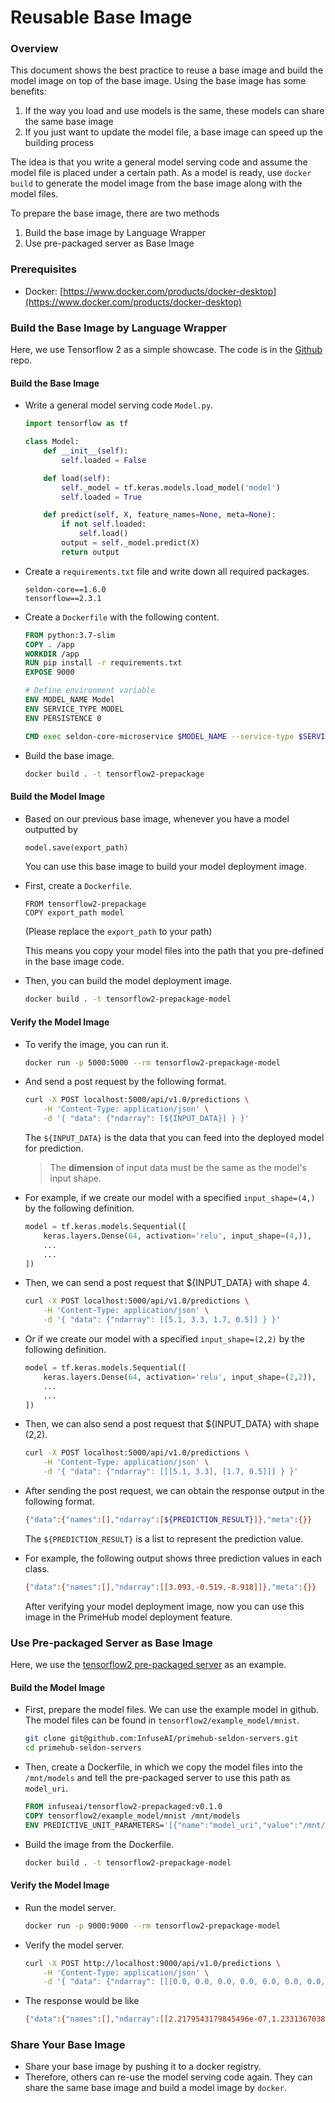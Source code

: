 # Reusable Base Image

### Overview

This document shows the best practice to reuse a base image and build the model image on top of the base image. Using the base image has some benefits:

1. If the way you load and use models is the same, these models can share the same base image
2. If you just want to update the model file, a base image can speed up the building process

The idea is that you write a general model serving code and assume the model file is placed under a certain path. As a model is ready, use `docker build` to generate the model image from the base image along with the model files.

To prepare the base image, there are two methods

1. Build the base image by Language Wrapper
2. Use pre-packaged server as Base Image

### Prerequisites

* Docker: [https://www.docker.com/products/docker-desktop](https://www.docker.com/products/docker-desktop)

### Build the Base Image by Language Wrapper

Here, we use Tensorflow 2 as a simple showcase. The code is in the [Github](https://github.com/InfuseAI/model-deployment-examples/tree/master/tensorflow2\_prepackage) repo.

#### Build the Base Image

*   Write a general model serving code `Model.py`.

    ```python
    import tensorflow as tf

    class Model:
        def __init__(self):
            self.loaded = False

        def load(self):
            self._model = tf.keras.models.load_model('model')
            self.loaded = True

        def predict(self, X, feature_names=None, meta=None):
            if not self.loaded:
                self.load()
            output = self._model.predict(X)
            return output
    ```
*   Create a `requirements.txt` file and write down all required packages.

    ```
    seldon-core==1.6.0
    tensorflow==2.3.1
    ```
*   Create a `Dockerfile` with the following content.

    ```dockerfile
    FROM python:3.7-slim
    COPY . /app
    WORKDIR /app
    RUN pip install -r requirements.txt
    EXPOSE 9000

    # Define environment variable
    ENV MODEL_NAME Model
    ENV SERVICE_TYPE MODEL
    ENV PERSISTENCE 0

    CMD exec seldon-core-microservice $MODEL_NAME --service-type $SERVICE_TYPE --persistence $PERSISTENCE --access-log
    ```
*   Build the base image.

    ```bash
    docker build . -t tensorflow2-prepackage
    ```

#### Build the Model Image

*   Based on our previous base image, whenever you have a model outputted by

    ```python
    model.save(export_path)
    ```

    You can use this base image to build your model deployment image.
*   First, create a `Dockerfile`.

    ```
    FROM tensorflow2-prepackage
    COPY export_path model
    ```

    (Please replace the `export_path` to your path)

    This means you copy your model files into the path that you pre-defined in the base image code.
*   Then, you can build the model deployment image.

    ```bash
    docker build . -t tensorflow2-prepackage-model
    ```

#### Verify the Model Image

*   To verify the image, you can run it.

    ```bash
    docker run -p 5000:5000 --rm tensorflow2-prepackage-model
    ```
*   And send a post request by the following format.

    ```bash
    curl -X POST localhost:5000/api/v1.0/predictions \
        -H 'Content-Type: application/json' \
        -d '{ "data": {"ndarray": [${INPUT_DATA}] } }'
    ```

    The `${INPUT_DATA}` is the data that you can feed into the deployed model for prediction.

    > The **dimension** of input data must be the same as the model's input shape.
*   For example, if we create our model with a specified `input_shape=(4,)` by the following definition.

    ```python
    model = tf.keras.models.Sequential([
        keras.layers.Dense(64, activation='relu', input_shape=(4,)),
        ...
        ...
    ])
    ```
*   Then, we can send a post request that ${INPUT\_DATA} with shape 4.

    ```bash
    curl -X POST localhost:5000/api/v1.0/predictions \
        -H 'Content-Type: application/json' \
        -d '{ "data": {"ndarray": [[5.1, 3.3, 1.7, 0.5]] } }'
    ```
*   Or if we create our model with a specified `input_shape=(2,2)` by the following definition.

    ```python
    model = tf.keras.models.Sequential([
        keras.layers.Dense(64, activation='relu', input_shape=(2,2)),
        ...
        ...
    ])
    ```
*   Then, we can also send a post request that ${INPUT\_DATA} with shape (2,2).

    ```bash
    curl -X POST localhost:5000/api/v1.0/predictions \
        -H 'Content-Type: application/json' \
        -d '{ "data": {"ndarray": [[[5.1, 3.3], [1.7, 0.5]]] } }'
    ```
*   After sending the post request, we can obtain the response output in the following format.

    ```bash
    {"data":{"names":[],"ndarray":[${PREDICTION_RESULT}]},"meta":{}}
    ```

    The `${PREDICTION_RESULT}` is a list to represent the prediction value.
*   For example, the following output shows three prediction values in each class.

    ```bash
    {"data":{"names":[],"ndarray":[[3.093,-0.519,-8.918]]},"meta":{}}
    ```

    After verifying your model deployment image, now you can use this image in the PrimeHub model deployment feature.

### Use Pre-packaged Server as Base Image

Here, we use the [tensorflow2 pre-packaged server](../pre-packaged-servers/tensorflow-server.md) as an example.

#### Build the Model Image

*   First, prepare the model files. We can use the example model in github. The model files can be found in `tensorflow2/example_model/mnist`.

    ```bash
    git clone git@github.com:InfuseAI/primehub-seldon-servers.git
    cd primehub-seldon-servers
    ```
*   Then, create a Dockerfile, in which we copy the model files into the `/mnt/models` and tell the pre-packaged server to use this path as `model_uri`.

    ```dockerfile
    FROM infuseai/tensorflow2-prepackaged:v0.1.0
    COPY tensorflow2/example_model/mnist /mnt/models
    ENV PREDICTIVE_UNIT_PARAMETERS='[{"name":"model_uri","value":"/mnt/models","type":"STRING"}]'
    ```
*   Build the image from the Dockerfile.

    ```bash
    docker build . -t tensorflow2-prepackage-model
    ```

#### Verify the Model Image

*   Run the model server.

    ```bash
    docker run -p 9000:9000 --rm tensorflow2-prepackage-model
    ```
*   Verify the model server.

    ```bash
    curl -X POST http://localhost:9000/api/v1.0/predictions \
        -H 'Content-Type: application/json' \
        -d '{ "data": {"ndarray": [[[0.0, 0.0, 0.0, 0.0, 0.0, 0.0, 0.0, 0.0, 0.0, 0.0, 0.0, 0.0, 0.0, 0.0, 0.0, 0.0, 0.0, 0.0, 0.0, 0.0, 0.0, 0.0, 0.0, 0.0, 0.0, 0.0, 0.0, 0.0], [0.0, 0.0, 0.0, 0.0, 0.0, 0.0, 0.0, 0.0, 0.0, 0.0, 0.0, 0.0, 0.0, 0.0, 0.0, 0.0, 0.0, 0.0, 0.0, 0.0, 0.0, 0.0, 0.0, 0.0, 0.0, 0.0, 0.0, 0.0], [0.0, 0.0, 0.0, 0.0, 0.0, 0.0, 0.0, 0.0, 0.0, 0.0, 0.0, 0.0, 0.0, 0.0, 0.0, 0.0, 0.0, 0.0, 0.0, 0.0, 0.0, 0.0, 0.0, 0.0, 0.0, 0.0, 0.0, 0.0], [0.0, 0.0, 0.0, 0.0, 0.0, 0.0, 0.0, 0.0, 0.0, 0.0, 0.0, 0.0, 0.0, 0.0, 0.0, 0.0, 0.0, 0.0, 0.0, 0.0, 0.0, 0.0, 0.0, 0.0, 0.0, 0.0, 0.0, 0.0], [0.0, 0.0, 0.0, 0.0, 0.0, 0.0, 0.0, 0.0, 0.0, 0.0, 0.0, 0.0, 0.0, 0.0, 0.0, 0.0, 0.0, 0.0, 0.0, 0.0, 0.0, 0.0, 0.0, 0.0, 0.0, 0.0, 0.0, 0.0], [0.0, 0.0, 0.0, 0.0, 0.0, 0.0, 0.0, 0.0, 0.0, 0.0, 0.0, 0.0, 0.0, 0.0, 0.0, 0.0, 0.0, 0.0, 0.0, 0.0, 0.0, 0.0, 0.0, 0.0, 0.0, 0.0, 0.0, 0.0], [0.0, 0.0, 0.0, 0.0, 0.0, 0.0, 0.0, 0.0, 0.0, 0.0, 0.0, 0.0, 0.0, 0.0, 0.0, 0.0, 0.0, 0.0, 0.0, 0.0, 0.0, 0.0, 0.0, 0.0, 0.0, 0.0, 0.0, 0.0], [0.0, 0.0, 0.0, 0.0, 0.0, 0.0, 0.32941176470588235, 0.7254901960784313, 0.6235294117647059, 0.592156862745098, 0.23529411764705882, 0.1411764705882353, 0.0, 0.0, 0.0, 0.0, 0.0, 0.0, 0.0, 0.0, 0.0, 0.0, 0.0, 0.0, 0.0, 0.0, 0.0, 0.0], [0.0, 0.0, 0.0, 0.0, 0.0, 0.0, 0.8705882352941177, 0.996078431372549, 0.996078431372549, 0.996078431372549, 0.996078431372549, 0.9450980392156862, 0.7764705882352941, 0.7764705882352941, 0.7764705882352941, 0.7764705882352941, 0.7764705882352941, 0.7764705882352941, 0.7764705882352941, 0.7764705882352941, 0.6666666666666666, 0.20392156862745098, 0.0, 0.0, 0.0, 0.0, 0.0, 0.0], [0.0, 0.0, 0.0, 0.0, 0.0, 0.0, 0.2627450980392157, 0.4470588235294118, 0.2823529411764706, 0.4470588235294118, 0.6392156862745098, 0.8901960784313725, 0.996078431372549, 0.8823529411764706, 0.996078431372549, 0.996078431372549, 0.996078431372549, 0.9803921568627451, 0.8980392156862745, 0.996078431372549, 0.996078431372549, 0.5490196078431373, 0.0, 0.0, 0.0, 0.0, 0.0, 0.0], [0.0, 0.0, 0.0, 0.0, 0.0, 0.0, 0.0, 0.0, 0.0, 0.0, 0.0, 0.06666666666666667, 0.25882352941176473, 0.054901960784313725, 0.2627450980392157, 0.2627450980392157, 0.2627450980392157, 0.23137254901960785, 0.08235294117647059, 0.9254901960784314, 0.996078431372549, 0.41568627450980394, 0.0, 0.0, 0.0, 0.0, 0.0, 0.0], [0.0, 0.0, 0.0, 0.0, 0.0, 0.0, 0.0, 0.0, 0.0, 0.0, 0.0, 0.0, 0.0, 0.0, 0.0, 0.0, 0.0, 0.0, 0.3254901960784314, 0.9921568627450981, 0.8196078431372549, 0.07058823529411765, 0.0, 0.0, 0.0, 0.0, 0.0, 0.0], [0.0, 0.0, 0.0, 0.0, 0.0, 0.0, 0.0, 0.0, 0.0, 0.0, 0.0, 0.0, 0.0, 0.0, 0.0, 0.0, 0.0, 0.08627450980392157, 0.9137254901960784, 1.0, 0.3254901960784314, 0.0, 0.0, 0.0, 0.0, 0.0, 0.0, 0.0], [0.0, 0.0, 0.0, 0.0, 0.0, 0.0, 0.0, 0.0, 0.0, 0.0, 0.0, 0.0, 0.0, 0.0, 0.0, 0.0, 0.0, 0.5058823529411764, 0.996078431372549, 0.9333333333333333, 0.17254901960784313, 0.0, 0.0, 0.0, 0.0, 0.0, 0.0, 0.0], [0.0, 0.0, 0.0, 0.0, 0.0, 0.0, 0.0, 0.0, 0.0, 0.0, 0.0, 0.0, 0.0, 0.0, 0.0, 0.0, 0.23137254901960785, 0.9764705882352941, 0.996078431372549, 0.24313725490196078, 0.0, 0.0, 0.0, 0.0, 0.0, 0.0, 0.0, 0.0], [0.0, 0.0, 0.0, 0.0, 0.0, 0.0, 0.0, 0.0, 0.0, 0.0, 0.0, 0.0, 0.0, 0.0, 0.0, 0.0, 0.5215686274509804, 0.996078431372549, 0.7333333333333333, 0.0196078431372549, 0.0, 0.0, 0.0, 0.0, 0.0, 0.0, 0.0, 0.0], [0.0, 0.0, 0.0, 0.0, 0.0, 0.0, 0.0, 0.0, 0.0, 0.0, 0.0, 0.0, 0.0, 0.0, 0.0, 0.03529411764705882, 0.803921568627451, 0.9725490196078431, 0.22745098039215686, 0.0, 0.0, 0.0, 0.0, 0.0, 0.0, 0.0, 0.0, 0.0], [0.0, 0.0, 0.0, 0.0, 0.0, 0.0, 0.0, 0.0, 0.0, 0.0, 0.0, 0.0, 0.0, 0.0, 0.0, 0.49411764705882355, 0.996078431372549, 0.7137254901960784, 0.0, 0.0, 0.0, 0.0, 0.0, 0.0, 0.0, 0.0, 0.0, 0.0], [0.0, 0.0, 0.0, 0.0, 0.0, 0.0, 0.0, 0.0, 0.0, 0.0, 0.0, 0.0, 0.0, 0.0, 0.29411764705882354, 0.984313725490196, 0.9411764705882353, 0.2235294117647059, 0.0, 0.0, 0.0, 0.0, 0.0, 0.0, 0.0, 0.0, 0.0, 0.0], [0.0, 0.0, 0.0, 0.0, 0.0, 0.0, 0.0, 0.0, 0.0, 0.0, 0.0, 0.0, 0.0, 0.07450980392156863, 0.8666666666666667, 0.996078431372549, 0.6509803921568628, 0.0, 0.0, 0.0, 0.0, 0.0, 0.0, 0.0, 0.0, 0.0, 0.0, 0.0], [0.0, 0.0, 0.0, 0.0, 0.0, 0.0, 0.0, 0.0, 0.0, 0.0, 0.0, 0.0, 0.011764705882352941, 0.796078431372549, 0.996078431372549, 0.8588235294117647, 0.13725490196078433, 0.0, 0.0, 0.0, 0.0, 0.0, 0.0, 0.0, 0.0, 0.0, 0.0, 0.0], [0.0, 0.0, 0.0, 0.0, 0.0, 0.0, 0.0, 0.0, 0.0, 0.0, 0.0, 0.0, 0.14901960784313725, 0.996078431372549, 0.996078431372549, 0.30196078431372547, 0.0, 0.0, 0.0, 0.0, 0.0, 0.0, 0.0, 0.0, 0.0, 0.0, 0.0, 0.0], [0.0, 0.0, 0.0, 0.0, 0.0, 0.0, 0.0, 0.0, 0.0, 0.0, 0.0, 0.12156862745098039, 0.8784313725490196, 0.996078431372549, 0.45098039215686275, 0.00392156862745098, 0.0, 0.0, 0.0, 0.0, 0.0, 0.0, 0.0, 0.0, 0.0, 0.0, 0.0, 0.0], [0.0, 0.0, 0.0, 0.0, 0.0, 0.0, 0.0, 0.0, 0.0, 0.0, 0.0, 0.5215686274509804, 0.996078431372549, 0.996078431372549, 0.20392156862745098, 0.0, 0.0, 0.0, 0.0, 0.0, 0.0, 0.0, 0.0, 0.0, 0.0, 0.0, 0.0, 0.0], [0.0, 0.0, 0.0, 0.0, 0.0, 0.0, 0.0, 0.0, 0.0, 0.0, 0.23921568627450981, 0.9490196078431372, 0.996078431372549, 0.996078431372549, 0.20392156862745098, 0.0, 0.0, 0.0, 0.0, 0.0, 0.0, 0.0, 0.0, 0.0, 0.0, 0.0, 0.0, 0.0], [0.0, 0.0, 0.0, 0.0, 0.0, 0.0, 0.0, 0.0, 0.0, 0.0, 0.4745098039215686, 0.996078431372549, 0.996078431372549, 0.8588235294117647, 0.1568627450980392, 0.0, 0.0, 0.0, 0.0, 0.0, 0.0, 0.0, 0.0, 0.0, 0.0, 0.0, 0.0, 0.0], [0.0, 0.0, 0.0, 0.0, 0.0, 0.0, 0.0, 0.0, 0.0, 0.0, 0.4745098039215686, 0.996078431372549, 0.8117647058823529, 0.07058823529411765, 0.0, 0.0, 0.0, 0.0, 0.0, 0.0, 0.0, 0.0, 0.0, 0.0, 0.0, 0.0, 0.0, 0.0], [0.0, 0.0, 0.0, 0.0, 0.0, 0.0, 0.0, 0.0, 0.0, 0.0, 0.0, 0.0, 0.0, 0.0, 0.0, 0.0, 0.0, 0.0, 0.0, 0.0, 0.0, 0.0, 0.0, 0.0, 0.0, 0.0, 0.0, 0.0]]] } }'
    ```
*   The response would be like

    ```bash
    {"data":{"names":[],"ndarray":[[2.2179543179845496e-07,1.2331367038598273e-08,2.5685820219223388e-05,0.0001267448824364692,3.67312957827437e-10,8.802280717645772e-07,1.7313700820253963e-11,0.9998445510864258,5.112406711305084e-07,1.4923076605555252e-06]]},"meta":{}}
    ```

### Share Your Base Image

* Share your base image by pushing it to a docker registry.
* Therefore, others can re-use the model serving code again. They can share the same base image and build a model image by `docker`.
